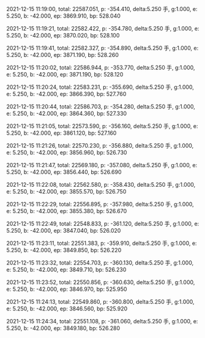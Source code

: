 2021-12-15 11:19:00, total: 22587.051, p: -354.410, delta:5.250 手, g:1.000, e: 5.250, b: -42.000, ep: 3869.910, bp: 528.040

2021-12-15 11:19:21, total: 22582.422, p: -354.780, delta:5.250 手, g:1.000, e: 5.250, b: -42.000, ep: 3870.020, bp: 528.100

2021-12-15 11:19:41, total: 22582.327, p: -354.890, delta:5.250 手, g:1.000, e: 5.250, b: -42.000, ep: 3871.190, bp: 528.260

2021-12-15 11:20:02, total: 22586.944, p: -353.770, delta:5.250 手, g:1.000, e: 5.250, b: -42.000, ep: 3871.190, bp: 528.120

2021-12-15 11:20:24, total: 22583.231, p: -355.690, delta:5.250 手, g:1.000, e: 5.250, b: -42.000, ep: 3866.390, bp: 527.760

2021-12-15 11:20:44, total: 22586.703, p: -354.280, delta:5.250 手, g:1.000, e: 5.250, b: -42.000, ep: 3864.360, bp: 527.330

2021-12-15 11:21:05, total: 22573.590, p: -356.160, delta:5.250 手, g:1.000, e: 5.250, b: -42.000, ep: 3861.120, bp: 527.160

2021-12-15 11:21:26, total: 22570.230, p: -356.880, delta:5.250 手, g:1.000, e: 5.250, b: -42.000, ep: 3856.960, bp: 526.730

2021-12-15 11:21:47, total: 22569.180, p: -357.080, delta:5.250 手, g:1.000, e: 5.250, b: -42.000, ep: 3856.440, bp: 526.690

2021-12-15 11:22:08, total: 22562.580, p: -358.430, delta:5.250 手, g:1.000, e: 5.250, b: -42.000, ep: 3855.570, bp: 526.750

2021-12-15 11:22:29, total: 22556.895, p: -357.980, delta:5.250 手, g:1.000, e: 5.250, b: -42.000, ep: 3855.380, bp: 526.670

2021-12-15 11:22:49, total: 22548.833, p: -361.120, delta:5.250 手, g:1.000, e: 5.250, b: -42.000, ep: 3847.040, bp: 526.020

2021-12-15 11:23:11, total: 22551.383, p: -359.910, delta:5.250 手, g:1.000, e: 5.250, b: -42.000, ep: 3849.850, bp: 526.220

2021-12-15 11:23:32, total: 22554.703, p: -360.130, delta:5.250 手, g:1.000, e: 5.250, b: -42.000, ep: 3849.710, bp: 526.230

2021-12-15 11:23:52, total: 22550.856, p: -360.630, delta:5.250 手, g:1.000, e: 5.250, b: -42.000, ep: 3846.970, bp: 525.950

2021-12-15 11:24:13, total: 22549.860, p: -360.800, delta:5.250 手, g:1.000, e: 5.250, b: -42.000, ep: 3846.560, bp: 525.920

2021-12-15 11:24:34, total: 22551.108, p: -361.060, delta:5.250 手, g:1.000, e: 5.250, b: -42.000, ep: 3849.180, bp: 526.280
